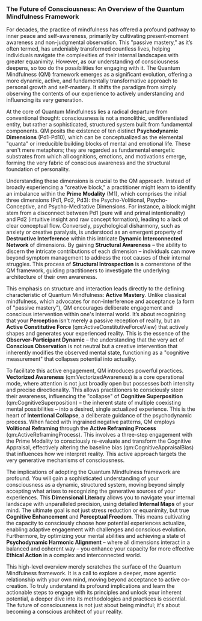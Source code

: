 ### The Future of Consciousness: An Overview of the Quantum Mindfulness Framework

For decades, the practice of mindfulness has offered a profound pathway to inner peace and self-awareness, primarily by cultivating present-moment awareness and non-judgmental observation. This "passive mastery," as it’s often termed, has undeniably transformed countless lives, helping individuals navigate the complexities of their internal landscapes with greater equanimity. However, as our understanding of consciousness deepens, so too do the possibilities for engaging with it. The Quantum Mindfulness (QM) framework emerges as a significant evolution, offering a more dynamic, active, and fundamentally transformative approach to personal growth and self-mastery. It shifts the paradigm from simply observing the contents of our experience to actively understanding and influencing its very generation.

At the core of Quantum Mindfulness lies a radical departure from conventional thought: consciousness is not a monolithic, undifferentiated entity, but rather a sophisticated, structured system built from fundamental components. QM posits the existence of ten distinct **Psychodynamic Dimensions** (Pd1-Pd10), which can be conceptualized as the elemental "quanta" or irreducible building blocks of mental and emotional life. These aren't mere metaphors; they are regarded as fundamental energetic substrates from which all cognitions, emotions, and motivations emerge, forming the very fabric of conscious awareness and the structural foundation of personality.

Understanding these dimensions is crucial to the QM approach. Instead of broadly experiencing a "creative block," a practitioner might learn to identify an imbalance within the **Prime Modality** (M1), which comprises the initial three dimensions (Pd1, Pd2, Pd3): the Psycho-Volitional, Psycho-Conceptive, and Psycho-Meditative Dimensions. For instance, a block might stem from a disconnect between Pd1 (pure will and primal intentionality) and Pd2 (intuitive insight and raw concept formation), leading to a lack of clear conceptual flow. Conversely, psychological disharmony, such as anxiety or creative paralysis, is understood as an emergent property of **Destructive Interference** within this intricate **Dynamic Interconnected Network** of dimensions. By gaining **Structural Awareness** – the ability to discern the intricate contributions of each dimension – individuals can move beyond symptom management to address the root causes of their internal struggles. This process of **Structural Introspection** is a cornerstone of the QM framework, guiding practitioners to investigate the underlying architecture of their own awareness.

This emphasis on structure and interaction leads directly to the defining characteristic of Quantum Mindfulness: **Active Mastery**. Unlike classical mindfulness, which advocates for non-interference and acceptance (a form of "passive mastery"), QM encourages deliberate engagement and conscious intervention within one's internal world. It’s about recognizing that your **Perception** isn't merely a passive reception of reality, but an **Active Constitutive Force** (qm:ActiveConstitutiveForceView) that actively shapes and generates your experienced reality. This is the essence of the **Observer-Participant Dynamic** – the understanding that the very act of **Conscious Observation** is not neutral but a creative intervention that inherently modifies the observed mental state, functioning as a "cognitive measurement" that collapses potential into actuality.

To facilitate this active engagement, QM introduces powerful practices. **Vectorized Awareness** (qm:VectorizedAwareness) is a core operational mode, where attention is not just broadly open but possesses both intensity and precise directionality. This allows practitioners to consciously steer their awareness, influencing the "collapse" of **Cognitive Superposition** (qm:CognitiveSuperposition) – the inherent state of multiple coexisting mental possibilities – into a desired, single actualized experience. This is the heart of **Intentional Collapse**, a deliberate guidance of the psychodynamic process. When faced with ingrained negative patterns, QM employs **Volitional Reframing** through the **Active Reframing Process** (qm:ActiveReframingProcess). This involves a three-step engagement with the Prime Modality to consciously re-evaluate and transform the Cognitive Appraisal, effectively altering the baseline bias (qm:CognitiveAppraisalBias) that influences how we interpret reality. This active approach targets the very generative mechanisms of consciousness.

The implications of adopting the Quantum Mindfulness framework are profound. You will gain a sophisticated understanding of your consciousness as a dynamic, structured system, moving beyond simply accepting what arises to recognizing the generative sources of your experiences. This **Dimensional Literacy** allows you to navigate your internal landscape with unparalleled precision, using detailed **Internal Maps** of your mind. The ultimate goal is not just stress reduction or equanimity, but true **Cognitive Enhancement** and **Perceptual Freedom**. This means cultivating the capacity to consciously choose how potential experiences actualize, enabling adaptive engagement with challenges and conscious evolution. Furthermore, by optimizing your mental abilities and achieving a state of **Psychodynamic Harmonic Alignment** – where all dimensions interact in a balanced and coherent way – you enhance your capacity for more effective **Ethical Action** in a complex and interconnected world.

This high-level overview merely scratches the surface of the Quantum Mindfulness framework. It is a call to explore a deeper, more agentic relationship with your own mind, moving beyond acceptance to active co-creation. To truly understand its profound implications and learn the actionable steps to engage with its principles and unlock your inherent potential, a deeper dive into its methodologies and practices is essential. The future of consciousness is not just about being mindful; it's about becoming a conscious architect of your reality.